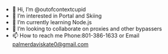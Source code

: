- 👋 Hi, I’m @outofcontextcupid
- 👀 I’m interested in Portal and Skiing
- 🌱 I’m currently learning Node.js
- 💞️ I’m looking to collaborate on proxies and other bypassers
- 📫 How to reach me Phone:801-386-1633 or Email palmerdaviskate0@gmail.com

<!---
outofcontextcupid/outofcontextcupid is a ✨ special ✨ repository because its `README.md` (this file) appears on your GitHub profile.
You can click the Preview link to take a look at your changes.
--->
